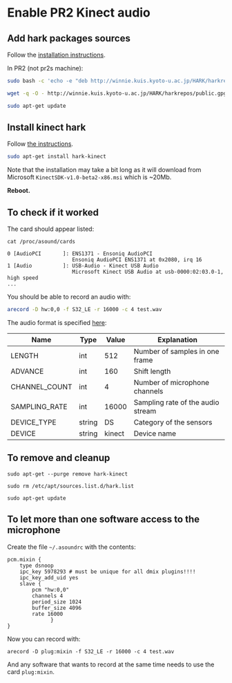 # Enable PR2 Kinect audio

## Add hark packages sources

Follow the [installation instructions](http://www.hark.jp/wiki.cgi?page=HARK+Installation+Instructions).

In PR2 (not pr2s machine):

```bash
sudo bash -c 'echo -e "deb http://winnie.kuis.kyoto-u.ac.jp/HARK/harkrepos precise non-free\ndeb-src http://winnie.kuis.kyoto-u.ac.jp/HARK/harkrepos precise non-free" > /etc/apt/sources.list.d/hark.list'
```

```bash
wget -q -O - http://winnie.kuis.kyoto-u.ac.jp/HARK/harkrepos/public.gpg | sudo apt-key add -
```

```bash
sudo apt-get update
```


## Install kinect hark

Follow [the instructions](http://www.hark.jp/wiki.cgi?page=HARK-KINECT+Installation+Instructions+(as+a+USB+recording+device)).


```bash
sudo apt-get install hark-kinect
```

Note that the installation may take a bit long as it will download from
Microsoft `KinectSDK-v1.0-beta2-x86.msi` which is ~20Mb.

**Reboot.**

## To check if it worked

The card should appear listed:

```
cat /proc/asound/cards

0 [AudioPCI       ]: ENS1371 - Ensoniq AudioPCI
                     Ensoniq AudioPCI ENS1371 at 0x2080, irq 16
1 [Audio          ]: USB-Audio - Kinect USB Audio
                     Microsoft Kinect USB Audio at usb-0000:02:03.0-1, high speed
...
```

You should be able to record an audio with:

```bash
arecord -D hw:0,0 -f S32_LE -r 16000 -c 4 test.wav
```

The audio format is specified [here](http://www.hark.jp/wiki.cgi?page=HARK-KINECT#p6):

| Name          | Type   | Value  | Explanation                       |
|---------------|--------|--------|-----------------------------------|
| LENGTH        | int    | 512    | Number of samples in one frame    |
| ADVANCE       | int    | 160    | Shift length                      |
| CHANNEL_COUNT | int    | 4      | Number of microphone channels     |
| SAMPLING_RATE | int    | 16000  | Sampling rate of the audio stream |
| DEVICE_TYPE   | string | DS     | Category of the sensors           |
| DEVICE        | string | kinect | Device name                       |

## To remove and cleanup

    sudo apt-get --purge remove hark-kinect

    sudo rm /etc/apt/sources.list.d/hark.list

    sudo apt-get update

## To let more than one software access to the microphone

Create the file `~/.asoundrc` with the contents:

```
pcm.mixin {
    type dsnoop
    ipc_key 5978293 # must be unique for all dmix plugins!!!!
    ipc_key_add_uid yes
    slave {
        pcm "hw:0,0"
        channels 4
        period_size 1024
        buffer_size 4096
        rate 16000
              }
}
```

Now you can record with:

    arecord -D plug:mixin -f S32_LE -r 16000 -c 4 test.wav

And any software that wants to record at the same time needs to use the card
`plug:mixin`.

